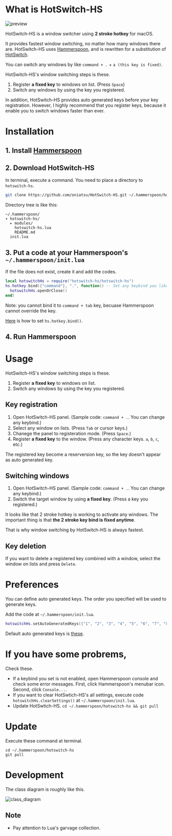 # What is HotSwitch-HS

![preview](https://user-images.githubusercontent.com/5919569/139619210-b4215c01-a1f8-41db-ad41-34a1882f13bc.png)

HotSwitch-HS is a window switcher using **2 stroke hotkey** for macOS.

It provides fastest window switching, no matter how many windows there are.
HotSwitch-HS uses [Hammerspoon](https://www.hammerspoon.org/), and is rewritten for a substitution of [HotSwitch](https://github.com/oniatsu/HotSwitch).

You can switch any windows by like `command + .` + `a (this key is fixed)`.

HotSwitch-HS's window switching steps is these.

1. Register **a fixed key** to windows on list. (Press `Space`)
2. Switch any windows by using the key you registered.

In addition, HotSwitch-HS provides auto generated keys before your key registration.
However, I highly recommend that you register keys, because it enable you to switch windows faster than ever.

# Installation

## 1. Install [Hammerspoon](https://www.hammerspoon.org/)

## 2. Download HotSwitch-HS

In terminal, execute a command. You need to place a directory to `hotswitch-hs`.
```bash
git clone https://github.com/oniatsu/HotSwitch-HS.git ~/.hammerspoon/hotswitch-hs
```

Directory tree is like this:
```
~/.hammerspoon/
▾ hotswitch-hs/
  ▸ modules/
    hotswitch-hs.lua
    README.md
  init.lua
```

## 3. Put a code at your Hammerspoon's `~/.hammerspoon/init.lua`
If the file does not exist, create it and add the codes.

```lua
local hotswitchHs = require("hotswitch-hs/hotswitch-hs")
hs.hotkey.bind({"command"}, ".", function() -- Set any keybind you like
  hotswitchHs.openOrClose()
end)
```

Note: you cannot bind it to `command + tab` key, becuase Hammerspoon cannot override the key.

[Here](https://www.hammerspoon.org/docs/hs.hotkey.html#bind) is how to set `hs.hotkey.bind()`.

## 4. Run Hammerspoon

# Usage

HotSwitch-HS's window switching steps is these.

1. Register **a fixed key** to windows on list.
2. Switch any windows by using the key you registered.

## Key registration 

1. Open HotSwitch-HS panel. (Sample code: `command + .`. You can change any keybind.)
2. Select any window on lists. (Press `Tab` or cursor keys.)
3. Chanege the panel to registeration mode. (Press `Space`.)
4. Register **a fixed key** to the window. (Press any character keys. `a`, `b`, `c`, etc.)

The registered key become a reserversion key, so the key doesn't appear as auto generated key.

## Switching windows

1. Open HotSwitch-HS panel. (Sample code: `command + .`. You can change any keybind.)
2. Switch the target window by using **a fixed key**. (Press a key you registered.)

It looks like that 2 stroke hotkey is working to activate any windows.
The important thing is that **the 2 stroke key bind is fixed anytime**.

That is why window switching by HotSwitch-HS is always fastest.

## Key deletion

If you want to delete a registered key combined with a window, select the window on lists and press `Delete`.

# Preferences

You can define auto generated keys.
The order you specified will be used to generate keys.

Add the code at `~/.hammerspoon/init.lua`.

```lua
hotswitchHs.setAutoGeneratedKeys({"1", "2", "3", "4", "5", "6", "7", "8", "9", "0"})
```

Default auto generated keys is [these](https://github.com/oniatsu/HotSwitch-HS/blob/main/lib/common/KeyConstants.lua#L10-L12).

# If you have some probrems,

Check these.

- If a keybind you set is not enabled, open Hammerspoon console and check some error messages. First, click Hammerspoon's menubar icon. Second, click `Console...`.
- If you want to clear HotSwtich-HS's all settings, execute code `hotswitchHs.clearSettings()` at `~/.hammerspoon/init.lua`.
- Update HotSwtich-HS. `cd ~/.hammerspoon/hotswitch-hs && git pull`

# Update

Execute these command at terminal.
```
cd ~/.hammerspoon/hotswitch-hs
git pull
```

# Development

The class diagram is roughly like this.

![class_diagram](https://raw.githubusercontent.com/oniatsu/HotSwitch-HS/main/uml/class_diagram.png)

## Note

- Pay attention to Lua's garvage collection.
